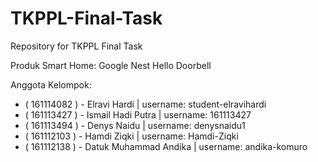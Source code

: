 # TKPPL-Final-Task

Repository for TKPPL Final Task

Produk Smart Home: Google Nest Hello Doorbell

Anggota Kelompok:
- ( 161114082 ) - Elravi Hardi 			| username: student-elravihardi
- ( 161113427 ) - Ismail Hadi Putra		| username: 161113427
- ( 161113494 ) - Denys Naidu			| username: denysnaidu1
- ( 161112103 ) - Hamdi Ziqki			| username: Hamdi-Ziqki
- ( 161112138 ) - Datuk Muhammad Andika	| username: andika-komuro

